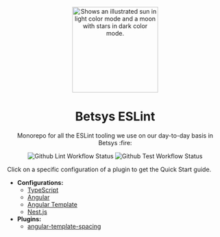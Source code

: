 <p align="center">
  <picture>
    <source media="(prefers-color-scheme: dark)" srcset="https://user-images.githubusercontent.com/19550608/189107427-33501040-d335-4081-a339-0532a88cc5be.svg">
    <source media="(prefers-color-scheme: light)" srcset="https://user-images.githubusercontent.com/19550608/189107408-a7845b2c-1256-4489-8de5-2891b60f7b16.svg">
    <img width="200px" alt="Shows an illustrated sun in light color mode and a moon with stars in dark color mode." src="https://user-images.githubusercontent.com/19550608/189107408-a7845b2c-1256-4489-8de5-2891b60f7b16.svg">
  </picture>
</p>
<h1 align="center">Betsys ESLint</h1>
<p align="center">Monorepo for all the ESLint tooling we use on our day-to-day basis in Betsys :fire:</p>

<p align="center">
  <img alt="Github Lint Workflow Status" src="https://img.shields.io/github/workflow/status/betsys-com/betsys-eslint/lint/main?label=lint">
  <img alt="Github Test Workflow Status" src="https://img.shields.io/github/workflow/status/betsys-com/betsys-eslint/test/main?label=test">
</p>

Click on a specific configuration of a plugin to get the Quick Start guide.

- **Configurations:**
  - [TypeScript](https://github.com/betsys-com/betsys-eslint/tree/main/packages/eslint-config-typescript)
  - [Angular](https://github.com/betsys-com/betsys-eslint/tree/main/packages/eslint-config-angular)
  - [Angular Template](https://github.com/betsys-com/betsys-eslint/tree/main/packages/eslint-config-angular-template)
  - [Nest.js](https://github.com/betsys-com/betsys-eslint/tree/main/packages/eslint-config-nestjs)
- **Plugins:**
  - [angular-template-spacing](https://github.com/betsys-com/betsys-eslint/tree/main/packages/eslint-plugin-angular-template-spacing)
